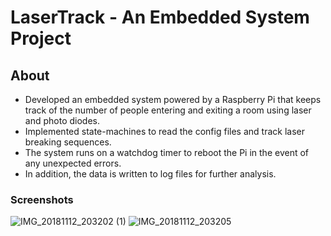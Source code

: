 # LaserTrack - An Embedded System Project

## About
- Developed an embedded system powered by a Raspberry Pi that keeps track of
the number of people entering and exiting a room using laser and photo diodes.
- Implemented state-machines to read the config files and track laser breaking
sequences.
- The system runs on a watchdog timer to reboot the Pi in the event of any
unexpected errors. 
- In addition, the data is written to log files for further analysis.

### Screenshots
![IMG_20181112_203202 (1)](https://user-images.githubusercontent.com/37994733/64074036-7ed3a780-ccc3-11e9-97f1-37f927266173.jpg)
![IMG_20181112_203205](https://user-images.githubusercontent.com/37994733/64074037-7ed3a780-ccc3-11e9-816d-aa1c4d700bad.jpg)
